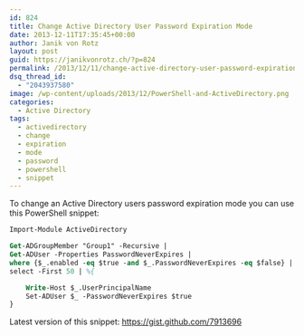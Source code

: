 ```yaml
---
id: 824
title: Change Active Directory User Password Expiration Mode
date: 2013-12-11T17:35:45+00:00
author: Janik von Rotz
layout: post
guid: https://janikvonrotz.ch/?p=824
permalink: /2013/12/11/change-active-directory-user-password-expiration-mode/
dsq_thread_id:
  - "2043937580"
image: /wp-content/uploads/2013/12/PowerShell-and-ActiveDirectory.png
categories:
  - Active Directory
tags:
  - activedirectory
  - change
  - expiration
  - mode
  - password
  - powershell
  - snippet
---
```

To change an Active Directory users password expiration mode you can use this PowerShell snippet:

```ps
Import-Module ActiveDirectory

Get-ADGroupMember "Group1" -Recursive |
Get-ADUser -Properties PasswordNeverExpires |
where {$_.enabled -eq $true -and $_.PasswordNeverExpires -eq $false} |
select -First 50 | %{

    Write-Host $_.UserPrincipalName
    Set-ADUser $_ -PasswordNeverExpires $true
}
```

Latest version of this snippet: <a href="https://gist.github.com/7913696">https://gist.github.com/7913696</a>